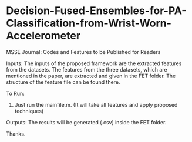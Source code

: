 # Decision-Fused-Ensembles-for-PA-Classification-from-Wrist-Worn-Accelerometer
MSSE Journal: Codes and Features to be Published for Readers

Inputs:
The inputs of the proposed framework are the extracted features from the datasets. The features from the three datasets, which are mentioned in the paper, are extracted and given in the FET folder. The structure of the feature file can be found there. 

To Run: 
1) Just run the mainfile.m. 
(It will take all features and apply proposed techniques) 

Outputs: 
The results will be generated (.csv) inside the FET folder.


Thanks.

